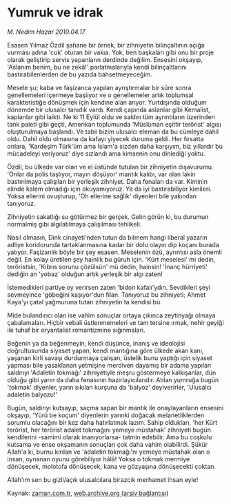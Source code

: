 # Yumruk ve idrak

*M. Nedim Hazar 2010.04.17*

<td class="columnist-detail">
<p>Esasen Yılmaz Özdil şahane bir örnek, bir zihniyetin bilinçaltının açığa vurması adına 'cuk' oturan bir vakıa. Yok, ben başkaları gibi onu bir proje olarak geliştirip servis yapanların derdinde değilim. Ensesini okşayıp, 'Aslanım benim, bu ne zekâ!' parlatmalarıyla kendi bilinçaltlarını bastırabilenlerden de bu yazıda bahsetmeyeceğim.</p>
<p>
<div id="haberMetinDiv">
<p>Mesele şu; kaba ve faşizanca yapılan ayrıştırmalar bir süre sonra genellemeleri içermeye başlıyor ve o genellemeler artık toplumsal karakteristiğe dönüşmek için kendine alan arıyor. Yurtdışında olduğum dönemde bir ulusalcı tanıdık vardı. Kendi çapında aslanlar gibi Kemalist, kaplanlar gibi laikti. Ne ki 11 Eylül oldu ve saldırı tüm ayrıntıların üzerinden tank paleti gibi geçti, Amerikan toplumunda 'Müslüman eşittir terörist' algısı oluşturulmaya başlandı. Ve tabii bizim ulusalcı eleman da bu cümleye dahil oldu. Dahil oldu olmasına da kafayı yiyecek duruma geldi. Her fırsatta onlara, 'Kardeşim Türk'üm ama İslam'a sizden daha karşıyım, biz yıllardır bu mücadeleyi veriyoruz' diye sızlandı ama kimsenin onu dinlediği yoktu.
<p>Özdil, bu ülkede var olan ve el üstünde tutulan bir zihniyetin dışavurumu. 'Onlar da polis taşlıyor, mayın döşüyor' mantık kalıbı, var olan lakin bastırılmaya çalışılan bir yerleşik zihniyet. Daha fenaları da var. Kiminin elinde kalem olmadığı için okuyamıyoruz. Ya da iyi bastırabiliyor kimileri. Yoksa ellerini ovuşturup, 'Oh ellerine sağlık' diyenleri bile yakından tanıyoruz.
<p>Zihniyetin sakatlığı su götürmez bir gerçek. Gelin görün ki, bu durumun normalmiş gibi algılatılmaya çalışılması tehlikeli.
<p>Nasıl olmasın, Dink cinayeti'nden tutun da bilmem hangi liberal yazarın adliye koridorunda tartaklanmasına kadar bir dolu olayın dip koçanı burada yatıyor. Faşizanlık böyle bir şey esasen. Meselenin özü, ayrıntısı asla önemli değil. En kolay üretilen şey hainlik bu güruh için. 'Kürt meselesi' mi dedin, teröristsin, 'Kıbrıs sorunu çözülsün' mü dedin, hainsin! 'İnanç hürriyeti' dediğin an 'yobaz' olduğun artık yerleşik bir algı zaten!
<p>İstemedikleri partiye oy verirsen zaten 'bidon kafalı'ydın. Sevdikleri şeyi sevmeyince 'göbeğini kaşıyor'dun filan. Tanıyoruz bu zihniyeti; Ahmet Kaya'yı çatal yağmuruna tutan zihniyetin ta kendisi bu.
<p>Mide bulandırıcı olan ise vahim sonuçlar ortaya çıkınca zeytinyağı olmaya çabalamaları. Hiçbir vebali üstlenmemeleri ve tam tersine ırmak, nehir geyiği ile tuhaf bir oryantalist romantizmine sığınmaları.
<p>Beğenin ya da beğenmeyin, kendi düşünce, inanış ve ideolojisi doğrultusunda siyaset yapan, kendi mantığına göre ülkede akan kanı, yaşanan kirli savaşı durdurmaya çalışan, üstelik bunu yaptığı için siyaset yapması bile yasaklanan yetmişine merdiven dayamış bir adama yapılan saldırıyı 'Adaletin tokmağı' zihniyetiyle meşru göstermeye kalkışanlar, dün olduğu gibi yarın da daha fenasının hazırlayıcılarıdır. Atılan yumruğa bugün 'tokmak' diyenler, yarın sıkılan kurşuna da 'balyoz' deyiverirler, 'Ulusalcı adaletin balyozu!'
<p>Bugün, saldırıyı kutsayıp, saçma sapan bir mantık ile onaylayanların ensesini okşayıp, 'Yürü be koçum' diyenlerin yarınki doğacak melanetliklerden sorumlu olacağını bir kez daha hatırlatmak lazım. Sahip oldukları, 'her Kürt terörist, her terörist adalet tokmağını yemeye müstahak' zihniyeti bugün kendilerini -samimi olarak inanıyorlarsa- tatmin edebilir. Ama bu coşkulu kutsama ve ense okşamanın sonuçları çok daha vahim olabilirdi. Şükür Allah'a ki, burnu kırılan ve 'adaletin tokmağı'nı yemeye müstahak olan o insan, oynanan oyunu görebiliyor hâlâ! Yoksa o tokmak mermiye dönüşecek, molotofa dönüşecek, kana ve gözyaşına dönüşecekti çoktan.
<p>Allah'ım sen bu gizli/açık ulusalcılara birazcık merhamet ihsan eyle! </p></p></p></p></p></p></p></p></p></div>
</p>
<a href="http://web.archive.org/web/20110107144115/mailto:n.hazar@zaman.com.tr">
</a></td>

Kaynak: [zaman.com.tr](http://zaman.com.tr/yazar.do?yazino=974089), [web.archive.org (arşiv bağlantısı)](http://web.archive.org/web/20110107144115/http://www.zaman.com.tr/yazar.do?yazino=974089)
